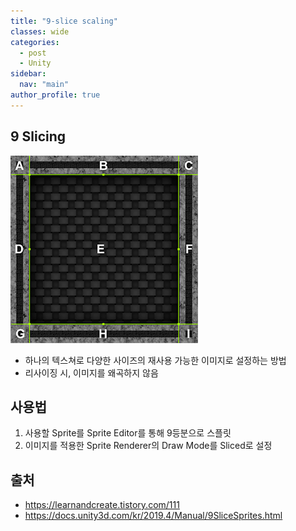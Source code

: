 ```yaml
---
title: "9-slice scaling"
classes: wide
categories: 
  - post
  - Unity
sidebar:
  nav: "main"
author_profile: true
---
```

  
## 9 Slicing
![post_thumbnail](/assets/images/9SliceSprites-0.png)
* 하나의 텍스쳐로 다양한 사이즈의 재사용 가능한 이미지로 설정하는 방법
* 리사이징 시, 이미지를 왜곡하지 않음

## 사용법
1. 사용할 Sprite를 Sprite Editor를 통해 9등분으로 스플릿
2. 이미지를 적용한 Sprite Renderer의 Draw Mode를 Sliced로 설정

## 출처
* <https://learnandcreate.tistory.com/111>
* <https://docs.unity3d.com/kr/2019.4/Manual/9SliceSprites.html>